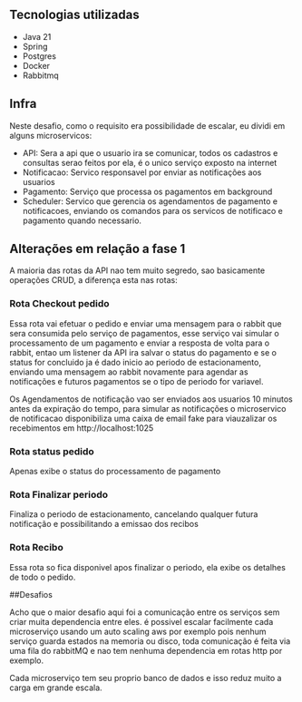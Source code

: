 ## Tecnologias utilizadas
- Java 21
- Spring
- Postgres
- Docker
- Rabbitmq

## Infra
Neste desafio, como o requisito era possibilidade de escalar, eu dividi em alguns microservicos:

 - API: Sera a api que o usuario ira se comunicar, todos os cadastros e consultas serao feitos por ela, é o unico serviço exposto na internet
 - Notificacao: Servico responsavel por enviar as notificações aos usuarios
 - Pagamento: Serviço que processa os pagamentos em background
 - Scheduler: Servico que gerencia os agendamentos de pagamento e notificacoes, enviando os comandos para os servicos de notificaco e pagamento quando necessario.

## Alterações em relação a fase 1
A maioria das rotas da API nao tem muito segredo, sao basicamente operações CRUD, a diferença esta nas rotas:

### Rota Checkout pedido

Essa rota vai efetuar o pedido e enviar uma mensagem para o rabbit que sera consumida pelo serviço de pagamentos, esse serviço vai simular o processamento de um pagamento e enviar a resposta de volta para o rabbit, entao um listener da API ira salvar o status do pagamento e se o status for concluido ja é dado inicio ao periodo de estacionamento, enviando uma mensagem ao rabbit novamente para agendar as notificações e futuros pagamentos se o tipo de periodo for variavel. 

Os Agendamentos de notificação vao ser enviados aos usuarios 10 minutos antes da expiração do tempo, para simular as notificações o microservico de notificacao disponibiliza uma caixa de email fake para viauzalizar os recebimentos em http://localhost:1025 

### Rota status pedido
Apenas exibe o status do processamento de pagamento

### Rota Finalizar periodo
Finaliza o periodo de estacionamento, cancelando qualquer futura notificação e possibilitando a emissao dos recibos

### Rota Recibo
Essa rota so fica disponivel apos finalizar o periodo, ela exibe os detalhes de todo o pedido.

##Desafios

Acho que o maior desafio aqui foi a comunicação entre os serviços sem criar muita dependencia entre eles. é possivel escalar facilmente cada microserviço usando um auto scaling aws por exemplo pois nenhum serviço guarda estados na memoria ou disco, toda comunicação é feita via uma fila do rabbitMQ e nao tem nenhuma dependencia em rotas http por exemplo.

Cada microserviço tem seu proprio banco de dados e isso reduz muito a carga em grande escala.